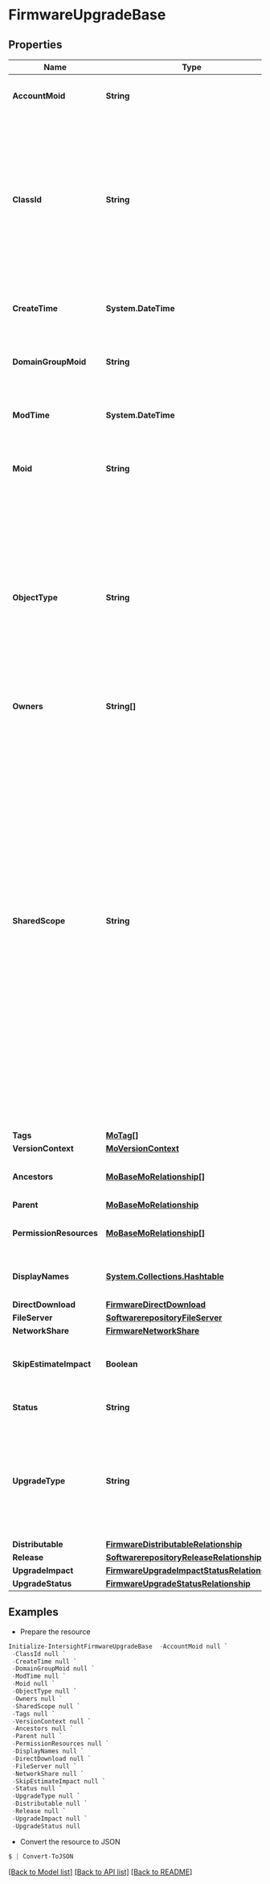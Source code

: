 # FirmwareUpgradeBase
## Properties

Name | Type | Description | Notes
------------ | ------------- | ------------- | -------------
**AccountMoid** | **String** | The Account ID for this managed object. | [optional] [readonly] 
**ClassId** | **String** | The concrete type of this complex type. Its value must be the same as the &#39;objectType&#39; property. The OpenAPI document references this property as a discriminator value. | [readonly] 
**CreateTime** | **System.DateTime** | The time when this managed object was created. | [optional] [readonly] 
**DomainGroupMoid** | **String** | The DomainGroup ID for this managed object. | [optional] [readonly] 
**ModTime** | **System.DateTime** | The time when this managed object was last modified. | [optional] [readonly] 
**Moid** | **String** | The unique identifier of this Managed Object instance. | [optional] 
**ObjectType** | **String** | The fully-qualified type of this managed object, i.e. the class name. This property is optional. The ObjectType is implied from the URL path. If specified, the value of objectType must match the class name specified in the URL path. | [readonly] 
**Owners** | **String[]** |  | [optional] 
**SharedScope** | **String** | Intersight provides pre-built workflows, tasks and policies to end users through global catalogs. Objects that are made available through global catalogs are said to have a &#39;shared&#39; ownership. Shared objects are either made globally available to all end users or restricted to end users based on their license entitlement. Users can use this property to differentiate the scope (global or a specific license tier) to which a shared MO belongs. | [optional] [readonly] 
**Tags** | [**MoTag[]**](MoTag.md) |  | [optional] 
**VersionContext** | [**MoVersionContext**](MoVersionContext.md) |  | [optional] 
**Ancestors** | [**MoBaseMoRelationship[]**](MoBaseMoRelationship.md) | An array of relationships to moBaseMo resources. | [optional] [readonly] 
**Parent** | [**MoBaseMoRelationship**](MoBaseMoRelationship.md) |  | [optional] 
**PermissionResources** | [**MoBaseMoRelationship[]**](MoBaseMoRelationship.md) | An array of relationships to moBaseMo resources. | [optional] [readonly] 
**DisplayNames** | [**System.Collections.Hashtable**](Array.md) | a map of display names for a resource. | [optional] [readonly] 
**DirectDownload** | [**FirmwareDirectDownload**](FirmwareDirectDownload.md) |  | [optional] 
**FileServer** | [**SoftwarerepositoryFileServer**](SoftwarerepositoryFileServer.md) |  | [optional] 
**NetworkShare** | [**FirmwareNetworkShare**](FirmwareNetworkShare.md) |  | [optional] 
**SkipEstimateImpact** | **Boolean** | User has the option to skip the estimate impact calculation. | [optional] 
**Status** | **String** | Status of the upgrade operation. | [optional] [default to "NONE"]
**UpgradeType** | **String** | Desired upgrade mode to choose either direct download based upgrade or network share upgrade. | [optional] [default to "direct_upgrade"]
**Distributable** | [**FirmwareDistributableRelationship**](FirmwareDistributableRelationship.md) |  | [optional] 
**Release** | [**SoftwarerepositoryReleaseRelationship**](SoftwarerepositoryReleaseRelationship.md) |  | [optional] 
**UpgradeImpact** | [**FirmwareUpgradeImpactStatusRelationship**](FirmwareUpgradeImpactStatusRelationship.md) |  | [optional] 
**UpgradeStatus** | [**FirmwareUpgradeStatusRelationship**](FirmwareUpgradeStatusRelationship.md) |  | [optional] 

## Examples

- Prepare the resource
```powershell
Initialize-IntersightFirmwareUpgradeBase  -AccountMoid null `
 -ClassId null `
 -CreateTime null `
 -DomainGroupMoid null `
 -ModTime null `
 -Moid null `
 -ObjectType null `
 -Owners null `
 -SharedScope null `
 -Tags null `
 -VersionContext null `
 -Ancestors null `
 -Parent null `
 -PermissionResources null `
 -DisplayNames null `
 -DirectDownload null `
 -FileServer null `
 -NetworkShare null `
 -SkipEstimateImpact null `
 -Status null `
 -UpgradeType null `
 -Distributable null `
 -Release null `
 -UpgradeImpact null `
 -UpgradeStatus null
```

- Convert the resource to JSON
```powershell
$ | Convert-ToJSON
```

[[Back to Model list]](../README.md#documentation-for-models) [[Back to API list]](../README.md#documentation-for-api-endpoints) [[Back to README]](../README.md)

